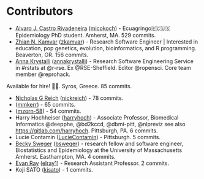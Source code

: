 # Contributors

- [Alvaro J. Castro Rivadeneira](https://micokoch.github.io/) ([micokoch](https://github.com/micokoch)) - Ecuagringo🇪🇨🇺🇸
Epidemiology PhD student. Amherst, MA. 529 commits.
- [Zhian N. Kamvar](https://zkamvar.netlify.app) ([zkamvar](https://github.com/zkamvar)) - Research Software Engineer | Interested in education, pop genetics, evolution, bioinformatics, and R programming. Beaverton, OR. 156 commits.
- [Anna Krystalli](https://www.r-rse.eu) ([annakrystalli](https://github.com/annakrystalli)) - Research Software Engineering Service in #rstats at @r-rse. Ex @RSE-Sheffield. Editor @ropensci. Core team member @reprohack.

Available for hire! 🚀😎. Syros, Greece. 85 commits.
- [Nicholas G Reich](http://reichlab.io/) ([nickreich](https://github.com/nickreich)) -  78 commits.
-  ([mmkerr](https://github.com/mmkerr)) -  65 commits.
-  ([mzorn-58](https://github.com/mzorn-58)) -  54 commits.
- Harry Hochheiser ([harryhoch](https://github.com/harryhoch)) - Associate Professor, Biomedical Informatics @deepphe, @bd2kccd, @dbmi-pitt, @nlpreviz
see also https://gitlab.com/harryhoch. Pittsburgh, PA. 6 commits.
- Lucie Contamin ([LucieContamin](https://github.com/LucieContamin)) -  Pittsburgh. 5 commits.
- [Becky Sweger](http://www.beckysweger.com) ([bsweger](https://github.com/bsweger)) - research fellow and software engineer, Biostatistics and Epidemiology at the University of Massachusetts Amherst. Easthampton, MA. 4 commits.
- [Evan Ray](www.evanlray.com) ([elray1](https://github.com/elray1)) - Research Assistant Professor. 2 commits.
- Koji SATO ([kjsato](https://github.com/kjsato)) -  1 commits.
